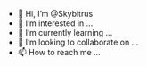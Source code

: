 - 👋 Hi, I’m @Skybitrus
- 👀 I’m interested in ...
- 🌱 I’m currently learning ...
- 💞️ I’m looking to collaborate on ...
- 📫 How to reach me ...

<!---
Skybitrus/Skybitrus is a ✨ special ✨ repository because its `README.md` (this file) appears on your GitHub profile.
You can click the Preview link to take a look at your changes.
--->
